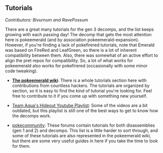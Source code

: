 ## Tutorials
*Contributors: Bivurnum and RavePossum*

There are a great many tutorials for the gen 3 decomps, and the list keeps growing with each passing day! The decomp that gets the most attention here is pokeemerald (and by association pokeemerald-expansion). However, if you're finding a lack of pokefirered tutorials, note that Emerald was based on FireRed and LeafGreen, so there is a lot of inherent compatibility between them. Also, there was somewhat of an active effort to align the pret repos for compatibility. So, a lot of what works for pokeemerald also works for pokefirered (occasionally with some minor code tweaking).

* [**The pokeemerald wiki**](https://github.com/pret/pokeemerald/wiki): There is a whole tutorials section here with contributions from countless hackers. The tutorials are organized by section, so it is easy to find the kind of tutorial you're looking for. Feel free to contribute to it if you come up with something new yourself.

* [Team Aqua's Hideout Youtube Playlist](https://www.youtube.com/playlist?list=PLLNv9Lq6kDmTIYfN5NvgQRvfOHTOXl0uU): Some of the videos are a bit outdated, but this playlist is still one of the best ways to get to know how the decomps work.

* [pokecommunity](https://www.pokecommunity.com/forums/decomp-disassembly-tutorials.475/): These forums contain tutorials for both disassemblies (gen 1 and 2) and decomps. This list is a little harder to sort through, and some of these tutorials are also represented in the pokeemerald wiki, but there are some very useful guides in here if you take the time to look for them.
